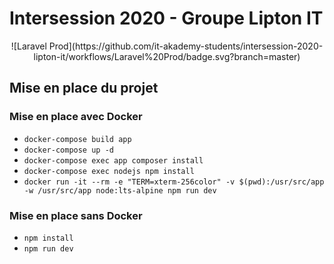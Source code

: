 # Intersession 2020 - Groupe Lipton IT

<p align="center"> 
![Laravel Prod](https://github.com/it-akademy-students/intersession-2020-lipton-it/workflows/Laravel%20Prod/badge.svg?branch=master)
</p>

## Mise en place du projet

### Mise en place avec Docker

- `docker-compose build app`
- `docker-compose up -d`
- `docker-compose exec app composer install`
- `docker-compose exec nodejs npm install`
- `docker run -it --rm -e "TERM=xterm-256color" -v $(pwd):/usr/src/app -w /usr/src/app node:lts-alpine npm run dev`

### Mise en place sans Docker

- `npm install`
- `npm run dev`
